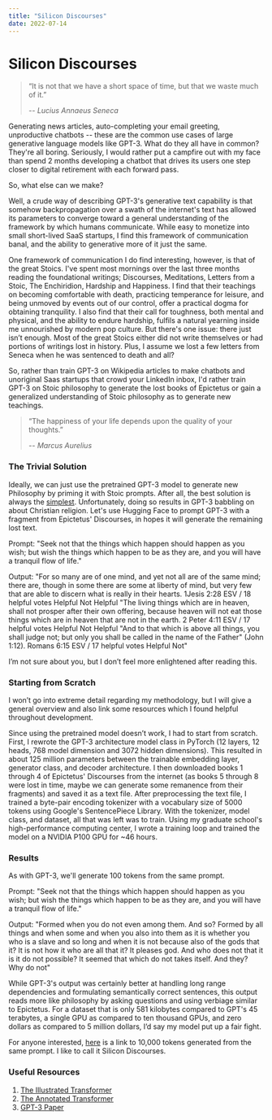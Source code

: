 ```yaml
---
title: "Silicon Discourses"
date: 2022-07-14
---
```


# Silicon Discourses

> “It is not that we have a short space of time, but that we waste much of it.”
>
> -- <cite>Lucius Annaeus Seneca</cite>

Generating news articles, auto-completing your email greeting, unproductive chatbots -- these are the common use cases of large generative language models like GPT-3. What do they all have in common? They're all boring. Seriously, I would rather put a campfire out with my face than spend 2 months developing a chatbot that drives its users one step closer to digital retirement with each forward pass. 

So, what else can we make?

Well, a crude way of describing GPT-3's generative text capability is that somehow backpropagation over a swath of the internet's text has allowed its parameters to converge toward a general understanding of the framework by which humans communicate. While easy to monetize into small short-lived SaaS startups, I find this framework of communication banal, and the ability to generative more of it just the same.

One framework of communication I do find interesting, however, is that of the great Stoics. I've spent most mornings over the last three months reading the foundational writings; Discourses, Meditations, Letters from a Stoic, The Enchiridion, Hardship and Happiness. I find that their teachings on becoming comfortable with death, practicing temperance for leisure, and being unmoved by events out of our control, offer a practical dogma for obtaining tranquility. I also find that their call for toughness, both mental and physical, and the ability to endure hardship, fulfils a natural yearning inside me unnourished by modern pop culture. But there's one issue: there just isn’t enough. Most of the great Stoics either did not write themselves or had portions of writings lost in history. Plus, I assume we lost a few letters from Seneca when he was sentenced to death and all?  

So, rather than train GPT-3 on Wikipedia articles to make chatbots and unoriginal Saas startups that crowd your LinkedIn inbox, I'd rather train GPT-3 on Stoic philosophy to generate the lost books of Epictetus or gain a generalized understanding of Stoic philosophy as to generate new teachings. 

> “The happiness of your life depends upon the quality of your thoughts.”
>
> -- <cite>Marcus Aurelius</cite>

### The Trivial Solution

Ideally, we can just use the pretrained GPT-3 model to generate new Philosophy by priming it with Stoic prompts. After all, the best solution is always the [simplest](https://en.wikipedia.org/wiki/Occam%27s_razor). Unfortunately, doing so results in GPT-3 babbling on about Christian religion. Let's use Hugging Face to prompt GPT-3 with a fragment from Epictetus' Discourses, in hopes it will generate the remaining lost text.

Prompt: "Seek not that the things which happen should happen as you wish; but wish the things which happen to be as they are, and you will have a tranquil flow of life."

Output: "For so many are of one mind, and yet not all are of the same mind; there are, though in some there are some at liberty of mind, but very few that are able to discern what is really in their hearts. 1Jesis 2:28 ESV / 18 helpful votes Helpful Not Helpful "The living things which are in heaven, shall not prosper after their own offering, because heaven will not eat those things which are in heaven that are not in the earth. 2 Peter 4:11 ESV / 17 helpful votes Helpful Not Helpful "And to that which is above all things, you shall judge not; but only you shall be called in the name of the Father" (John 1:12). Romans 6:15 ESV / 17 helpful votes Helpful Not"

I’m not sure about you, but I don’t feel more enlightened after reading this.

### Starting from Scratch

I won’t go into extreme detail regarding my methodology, but I will give a general overview and also link some resources which I found helpful throughout development. 

Since using the pretrained model doesn’t work, I had to start from scratch. First, I rewrote the GPT-3 architecture model class in PyTorch (12 layers, 12 heads, 768 model dimension and 3072 hidden dimensions). This resulted in about 125 million parameters between the trainable embedding layer, generator class, and decoder architecture. I then downloaded books 1 through 4 of Epictetus' Discourses from the internet (as books 5 through 8 were lost in time, maybe we can generate some remanence from their fragments) and saved it as a text file. After preprocessing the text file, I trained a byte-pair encoding tokenizer with a vocabulary size of 5000 tokens using Google's SentencePiece Library. With the tokenizer, model class, and dataset, all that was left was to train. Using my graduate school's high-performance computing center, I wrote a training loop and trained the model on a NVIDIA P100 GPU for ~46 hours. 

### Results

As with GPT-3, we'll generate 100 tokens from the same prompt. 

Prompt: "Seek not that the things which happen should happen as you wish; but wish the things which happen to be as they are, and you will have a tranquil flow of life."

Output: "Formed when you do not even among them. And so? Formed by all things and when some and when you also into them as it is whether you who is a slave and so long and when it is not because also of the gods that it? It is not how it who are all that it? It pleases god. And who does not that it is it do not possible? It seemed that which do not takes itself. And they? Why do not"
 
While GPT-3's output was certainly better at handling long range dependencies and formulating semantically correct sentences, this output reads more like philosophy by asking questions and using verbiage similar to Epictetus. For a dataset that is only 581 kilobytes compared to GPT's 45 terabytes, a single GPU as compared to ten thousand GPUs, and zero dollars as compared to 5 million dollars, I’d say my model put up a fair fight.

For anyone interested, [here](https://raw.githubusercontent.com/garrett-partenza-us/silicon_discourses/main/silicon_discourses.txt) is a link to 10,000 tokens generated from the same prompt. I like to call it Silicon Discourses.

### Useful Resources
1. [The Illustrated Transformer](https://jalammar.github.io/illustrated-transformer/)
2. [The Annotated Transformer](http://nlp.seas.harvard.edu/annotated-transformer/)
3. [GPT-3 Paper](https://www.google.com/search?q=GPT3+paper+archiv&oq=GPT3+paper+archiv&aqs=chrome..69i57j0i512l2j0i10i22i30j0i22i30.2412j0j4&sourceid=chrome&ie=UTF-8)
